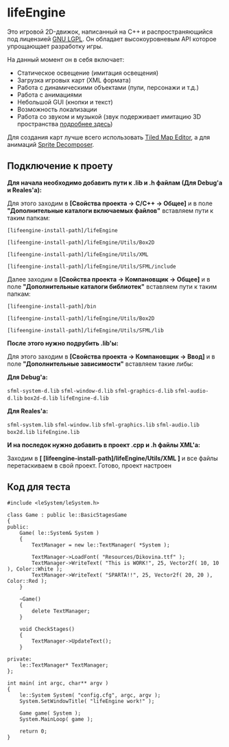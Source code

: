 # lifeEngine
Это игровой 2D-движок, написанный на С++ и распространяющийся под лицензией [GNU LGPL](https://ru.wikipedia.org/wiki/GNU_Lesser_General_Public_License). Он обладает высокоуровневым API которое упрощающает разработку игры.

На данный момент он в себя включает:
* Статическое освещение (имитация освещения)
* Загрузка игровых карт (XML формата)
* Работа с динамическими объектами (пули, персонажи и т.д.)
* Работа с анимациями
* Небольшой GUI (кнопки и текст)
* Возможность локализации
* Работа со звуком и музыкой (звук подерживает имитацию 3D пространства [подробнее здесь](http://www.sfml-dev.org/tutorials/2.4/audio-spatialization.php))

Для создания карт лучше всего использовать [Tiled Map Editor](http://www.mapeditor.org/), а для анимаций [Sprite Decomposer](https://github.com/eriknelson/SpriteDecomposer). 

## Подключение к проету
**Для начала необходимо добавить пути к .lib и .h файлам (Для Debug'a и Reales'a):**

Для этого заходим в **[Свойства проекта -> C/C++ -> Общее]** и в поле **"Дополнительные каталоги включаемых файлов"** вставляем  пути к таким папкам:

`[lifeengine-install-path]/lifeEngine`
 
`[lifeengine-install-path]/lifeEngine/Utils/Box2D`

`[lifeengine-install-path]/lifeEngine/Utils/XML`

`[lifeengine-install-path]/lifeEngine/Utils/SFML/include`

Далее заходим в  **[Свойства проекта -> Компановщик -> Общее]** и в поле **"Дополнительные каталоги библиотек"** вставляем  пути к таким папкам:

`[lifeengine-install-path]/bin`

`[lifeengine-install-path]/lifeEngine/Utils/Box2D`

`[lifeengine-install-path]/lifeEngine/Utils/SFML/lib`

**После этого нужно подрубить .lib'ы:**

Для этого заходим в  **[Свойства проекта -> Компановщик -> Ввод]** и в поле **"Дополнительные зависимости"** вставляем такие либы:

**Для Debug'a:**

`sfml-system-d.lib` `sfml-window-d.lib` `sfml-graphics-d.lib` `sfml-audio-d.lib` `box2d-d.lib` `lifeEngine-d.lib`

**Для Reales'a:**

`sfml-system.lib` `sfml-window.lib` `sfml-graphics.lib` `sfml-audio.lib` `box2d.lib` `lifeEngine.lib`

**И на последок нужно добавить в проект .cpp и .h файлы XML'a:**

Заходим в **[ [lifeengine-install-path]/lifeEngine/Utils/XML ]** и все файлы перетаскиваем в свой проект. Готово, проект настроен

## Код для теста

```сpp
#include <leSystem/leSystem.h>

class Game : public le::BasicStagesGame
{
public:
	Game( le::System& System )
	{
		TextManager = new le::TextManager( *System );

		TextManager->LoadFont( "Resources/Dikovina.ttf" );
		TextManager->WriteText( "This is WORK!", 25, Vector2f( 10, 10 ), Color::White );
		TextManager->WriteText( "SPARTA!!", 25, Vector2f( 20, 20 ), Color::Red );
	}

	~Game()
	{
		delete TextManager;
	}

	void CheckStages()
	{
		TextManager->UpdateText();
	}

private:
	le::TextManager* TextManager;
};

int main( int argc, char** argv )
{
	le::System System( "config.cfg", argc, argv );
	System.SetWindowTitle( "lifeEngine work!" );

	Game game( System );
	System.MainLoop( game );

	return 0;
}

```
